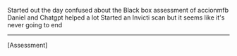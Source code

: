 Started out the day confused about the Black box assessment of accionmfb
Daniel and Chatgpt helped a lot
Started an Invicti scan but it seems like it's never going to end

---
[Assessment]



